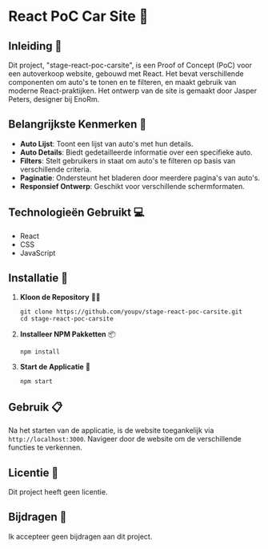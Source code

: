 # React PoC Car Site 🚗

## Inleiding 🚀
Dit project, "stage-react-poc-carsite", is een Proof of Concept (PoC) voor een autoverkoop website, gebouwd met React. Het bevat verschillende componenten om auto's te tonen en te filteren, en maakt gebruik van moderne React-praktijken. Het ontwerp van de site is gemaakt door Jasper Peters, designer bij EnoRm.

## Belangrijkste Kenmerken 🌟
- **Auto Lijst**: Toont een lijst van auto's met hun details.
- **Auto Details**: Biedt gedetailleerde informatie over een specifieke auto.
- **Filters**: Stelt gebruikers in staat om auto's te filteren op basis van verschillende criteria.
- **Paginatie**: Ondersteunt het bladeren door meerdere pagina's van auto's.
- **Responsief Ontwerp**: Geschikt voor verschillende schermformaten.

## Technologieën Gebruikt 💻
- React
- CSS
- JavaScript

## Installatie 💾

1. **Kloon de Repository** 👨‍💻
   ```
   git clone https://github.com/youpv/stage-react-poc-carsite.git
   cd stage-react-poc-carsite
   ```

2. **Installeer NPM Pakketten** 📦
   ```
   npm install
   ```

3. **Start de Applicatie** 🌟
   ```
   npm start
   ```

## Gebruik 📋
Na het starten van de applicatie, is de website toegankelijk via `http://localhost:3000`. Navigeer door de website om de verschillende functies te verkennen.

## Licentie 📜
Dit project heeft geen licentie.

## Bijdragen 👥
Ik accepteer geen bijdragen aan dit project.
